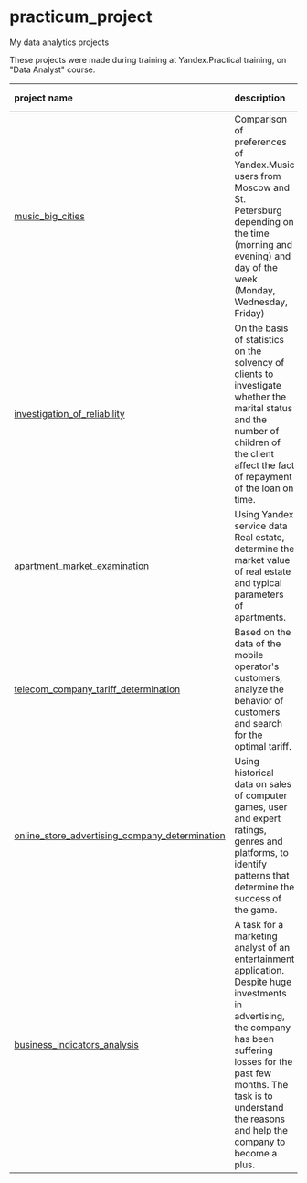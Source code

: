 # practicum_project
My data analytics projects

These projects were made during training at Yandex.Practical training, on "Data Analyst" course.

| project name | description | libraries used | 
| :---------------------- | :---------------------- | :---------------------- |
| [music_big_cities](1-1_music_big_cities) | Comparison of preferences of Yandex.Music users from Moscow and St. Petersburg depending on the time (morning and evening) and day of the week (Monday, Wednesday, Friday)| *pandas* |
| [investigation_of_reliability](1-2_investigation_of_reliability) | On the basis of statistics on the solvency of clients to investigate whether the marital status and the number of children of the client affect the fact of repayment of the loan on time.| *pandas* |
| [apartment_market_examination](1-3_apartment_market_examination) | Using Yandex service data Real estate, determine the market value of real estate and typical parameters of apartments.| *pandas*, *matplotlib* |
| [telecom_company_tariff_determination](1-4_telecom_company_tariff_determination) | Based on the data of the mobile operator's customers, analyze the behavior of customers and search for the optimal tariff.| *pandas*, *matplotlib*, *numpy*, *scipy* |
| [online_store_advertising_company_determination](1-5_online_store_advertising_company_determination) | Using historical data on sales of computer games, user and expert ratings, genres and platforms, to identify patterns that determine the success of the game.| *pandas*, *matplotlib*, *numpy* |
| [business_indicators_analysis](2-1_business_indicators_analysis) | A task for a marketing analyst of an entertainment application. Despite huge investments in advertising, the company has been suffering losses for the past few months. The task is to understand the reasons and help the company to become a plus.| *pandas*, *matplotlib*, *seaborn* |


